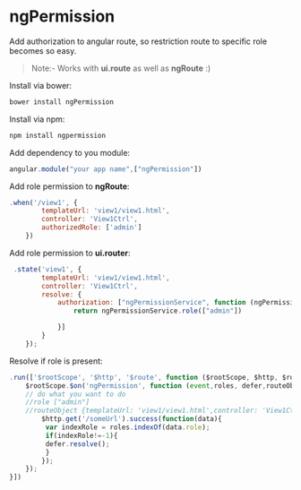 # ngPermission

Add authorization to angular route, so restriction route to specific role becomes so easy.

> Note:- Works with **ui.route** as well as **ngRoute** :)

Install via bower:
```sh
bower install ngPermission
```

Install via npm:
```sh
npm install ngpermission
```

Add dependency to you module:
```javascript
angular.module("your app name",["ngPermission"])
```

Add role permission to **ngRoute**:
```javascript
.when('/view1', {
        templateUrl: 'view1/view1.html',
        controller: 'View1Ctrl',
        authorizedRole: ['admin']
    })
```

Add role permission to **ui.router**:
```javascript
 .state('view1', {
        templateUrl: 'view1/view1.html',
        controller: 'View1Ctrl',
        resolve: {
            authorization: ["ngPermissionService", function (ngPermissionService) {
                return ngPermissionService.role(["admin"])

            }]
        }
    });
```




Resolve if role is present:
```javascript
.run(['$rootScope', '$http', '$route', function ($rootScope, $http, $route) {
    $rootScope.$on('ngPermission', function (event,roles, defer,routeObject) {
    // do what you want to do
    //role ["admin"]
    //routeObject {templateUrl: 'view1/view1.html',controller: 'View1Ctrl',authorizedRole: ['admin']}
        $http.get('/someUrl').success(function(data){
         var indexRole = roles.indexOf(data.role);
         if(indexRole!=-1){
         defer.resolve();
         }
        });
    });
}])
```








